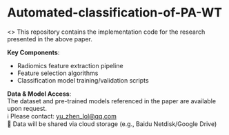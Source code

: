 # Automated-classification-of-PA-WT
<<Deep learning-guided CT radiomics with adaptive peritumoral analysis for automated classification of Pleomorphic Adenoma and Warthin Tumor>>
This repository contains the implementation code for the research presented in the above paper.  

**Key Components**:  
- Radiomics feature extraction pipeline  
- Feature selection algorithms  
- Classification model training/validation scripts  

**Data & Model Access**:  
The dataset and pre-trained models referenced in the paper are available upon request.  
ℹ️ Please contact: yu_zhen_lol@qq.com  
📁 Data will be shared via cloud storage (e.g., Baidu Netdisk/Google Drive)  
